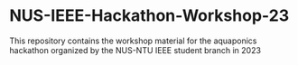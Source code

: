 # NUS-IEEE-Hackathon-Workshop-23
This repository contains the workshop material for the aquaponics hackathon organized by the NUS-NTU IEEE student branch in 2023
